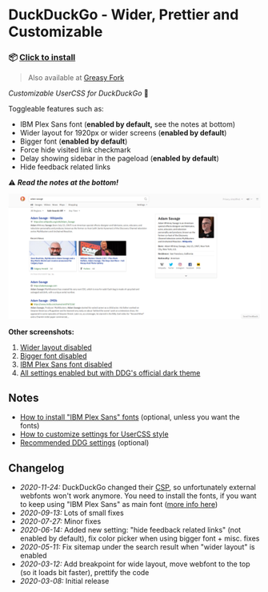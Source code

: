 # DuckDuckGo - Wider, Prettier and Customizable

### 📦 [Click to install](https://github.com/krisu5/userstyles/raw/master/DuckDuckGo%20-%20Wider%20Prettier%20and%20Customizable/duckduckgo_wider_prettier_and_customizable.user.css)

> Also available at [Greasy Fork](https://greasyfork.org/en/scripts/397561-duckduckgo-wider-prettier-and-customizable)

*Customizable UserCSS for DuckDuckGo* 🦆

Toggleable features such as:
- IBM Plex Sans font (**enabled by default,** see the notes at bottom)
- Wider layout for 1920px or wider screens (**enabled by default**)
- Bigger font (**enabled by default**)
- Force hide visited link checkmark
- Delay showing sidebar in the pageload (**enabled by default**)
- Hide feedback related links

⚠ ***Read the notes at the bottom!***

![Userstyle screenshot, all settings enabled](screenshots/1_default.png)

**Other screenshots:**
1. [Wider layout disabled](screenshots/2_no_wider_layout.png)
2. [Bigger font disabled](screenshots/3_no_bigger_font.png)
3. [IBM Plex Sans font disabled](screenshots/4_no_ibm_plex.png)
4. [All settings enabled but with DDG's official dark theme](screenshots/5_all_settings_but_with_dark_theme.png)

## Notes

- [How to install "IBM Plex Sans" fonts](installing_ibm-plex-sans.md) (optional, unless you want the fonts)
- [How to customize settings for UserCSS style](https://github.com/openstyles/stylus/wiki/UserCSS#how-do-i-customize-usercss)
- [Recommended DDG settings](ddg_settings.md) (optional)

## Changelog

- *2020-11-24:* DuckDuckGo changed their [CSP](https://developer.mozilla.org/en-US/docs/Web/HTTP/CSP), so unfortunately external webfonts won't work anymore. You need to install the fonts, if you want to keep using "IBM Plex Sans" as main font ([more info here](installing_ibm-plex-sans.md))
- *2020-09-13:* Lots of small fixes
- *2020-07-27:* Minor fixes
- *2020-06-14:* Added new setting: "hide feedback related links" (not enabled by default), fix color picker when using bigger font + misc. fixes
- *2020-05-11:* Fix sitemap under the search result when "wider layout" is enabled
- *2020-03-12:* Add breakpoint for wide layout, move webfont to the top (so it loads bit faster), prettify the code
- *2020-03-08:* Initial release
